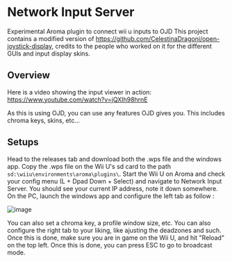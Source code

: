# Network Input Server
Experimental Aroma plugin to connect wii u inputs to OJD
This project contains a modified version of https://github.com/CelestinaDragoni/open-joystick-display, credits to the people who worked on it for the different GUIs and input display skins.

## Overview
Here is a video showing the input viewer in action:
https://www.youtube.com/watch?v=jQXIh98hrnE

As this is using OJD, you can use any features OJD gives you. This includes chroma keys, skins, etc...

## Setups
Head to the releases tab and download both the .wps file and the windows app. Copy the .wps file on the Wii U's sd card to the path `sd:\wiiu\environments\aroma\plugins\`. Start the Wii U on Aroma and check your config menu (L + Dpad Down + Select) and navigate to Network Input Server. You should see your current IP address, note it down somewhere.
On the PC, launch the windows app and configure the left tab as follow :

![image](https://github.com/user-attachments/assets/20e1a510-1fab-487c-becc-8de2c9fad806)

You can also set a chroma key, a profile window size, etc. You can also configure the right tab to your liking, like ajusting the deadzones and such.
Once this is done, make sure you are in game on the Wii U, and hit "Reload" on the top left. Once this is done, you can press ESC to go to broadcast mode.
